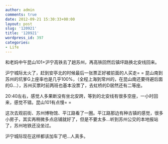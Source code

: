 ```yaml
---
author: admin
comments: true
date: 2012-09-21 15:30:33+00:00
layout: post
slug: '120921'
title: '120921'
wordpress_id: 397
categories:
- Life
---
```


和老妈中午昆山101+沪宁高铁去了趟苏州，再高铁回然后镇坪路换北安线回来。

沪宁城际太火了，赶到安亭北的时候最后一张票正好被前面的人买走= = 昆山南到苏州的坑爹G上座率也是几乎100%，（全程上海到常州的，在昆山南还要待避后面的G...），苏州买票时前两班也基本没票了，去虹桥的D居然还有二等座。

20:40左右，感觉人多果断没有坐北安跨，等到的北安线有很多空座，一小时回来，感觉不错。昆山101有点慢= =

这次去观前街、苏州博物馆、平江路看了一圈。平江路那边有种古镇的感觉，很多小房子，其实再稍微多点店铺就好了，但是不要太多...听到苏州公交的本地报站了，苏州地铁还没坐过。

沪宁城际现在这样都该加车了吧...人真多。
